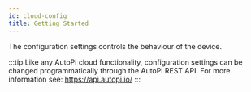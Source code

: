 ```yaml
---
id: cloud-config
title: Getting Started
---
```


The configuration settings controls the behaviour of the device.

:::tip
Like any AutoPi cloud functionality, configuration settings can be changed programmatically through the AutoPi REST API. For more information see: https://api.autopi.io/
:::